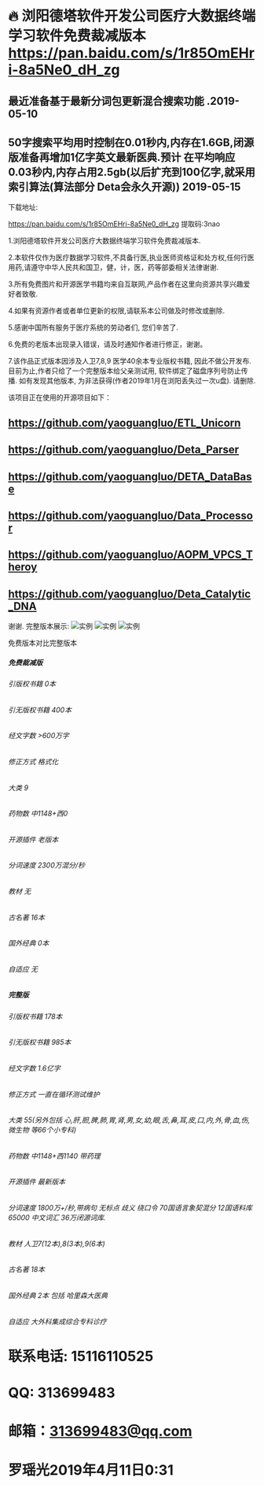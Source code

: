# 🔥 浏阳德塔软件开发公司医疗大数据终端学习软件免费裁减版本 https://pan.baidu.com/s/1r85OmEHri-8a5Ne0_dH_zg

##  最近准备基于最新分词包更新混合搜索功能 .2019-05-10
##  50字搜索平均用时控制在0.01秒内,内存在1.6GB,闭源版准备再增加1亿字英文最新医典.预计 在平均响应0.03秒内,内存占用2.5gb(以后扩充到100亿字,就采用 索引算法(算法部分 Deta会永久开源)) 2019-05-15

下载地址:

https://pan.baidu.com/s/1r85OmEHri-8a5Ne0_dH_zg 提取码:3nao

1.浏阳德塔软件开发公司医疗大数据终端学习软件免费裁减版本.

2.本软件仅作为医疗数据学习软件,不具备行医,执业医师资格证和处方权,任何行医用药,请遵守中华人民共和国卫，健，计，医，药等部委相关法律谢谢.

3.所有免费图片和开源医学书籍均来自互联网,产品作者在这里向资源共享兴趣爱好者致敬.

4.如果有资源作者或者单位更新的权限,请联系本公司做及时修改或删除.

5.感谢中国所有服务于医疗系统的劳动者们, 您们辛苦了.

6.免费的老版本出现录入错误，请及时通知作者进行修正，谢谢。

7.该作品正式版本因涉及人卫7,8,9 医学40余本专业版权书籍, 因此不做公开发布. 目前为止,作者只给了一个完整版本给父亲测试用, 软件绑定了磁盘序列号防止传播. 
如有发现其他版本, 为非法获得(作者2019年1月在浏阳丢失过一次u盘). 请删除. 

该项目正在使用的开源项目如下：
## https://github.com/yaoguangluo/ETL_Unicorn
## https://github.com/yaoguangluo/Deta_Parser
## https://github.com/yaoguangluo/DETA_DataBase
## https://github.com/yaoguangluo/Data_Processor
## https://github.com/yaoguangluo/AOPM_VPCS_Theroy
## https://github.com/yaoguangluo/Deta_Catalytic_DNA

谢谢.
完整版本展示:
![实例](https://github.com/yaoguangluo/Deta_Medicine/blob/master/DETA%20medcine%2020190411.jpg)
![实例](https://github.com/yaoguangluo/Deta_Medicine/blob/master/DETA%2020190404-ws%20medcine.jpg)
![实例](https://github.com/yaoguangluo/Deta_Medicine/blob/master/DETA%20medcine%2020190411-unicorn.jpg)

免费版本对比完整版本
##### 免费裁减版         
###### 引版权书籍            0本              
###### 引无版权书籍        400本         
###### 经文字数            >600万字        
###### 修正方式            格式化          
###### 大类                9                
###### 药物数              中1148+西0      
###### 开源插件            老版本            
###### 分词速度            2300万混分/秒    
###### 教材                无               
###### 古名著              16本                  
###### 国外经典            0本      
###### 自适应              无

##### 完整版
###### 引版权书籍          178本
###### 引无版权书籍        985本
###### 经文字数            1.6亿字
###### 修正方式            一直在循环测试维护
###### 大类                55(另外包括 心,肝,胆,脾,肺,胃,肾,男,女,幼,眼,舌,鼻,耳,皮,口,内,外,骨,血,伤,微生物 等66个小专科)
###### 药物数              中1148+西1140 带药理  
###### 开源插件            最新版本
###### 分词速度            1800万+/秒,带病句 无标点 歧义 绕口令 70国语言象契混分 12国语料库65000 中文词汇 36万闭源词库.
###### 教材                人卫7(12本),8(3本),9(6本)
###### 古名著              18本     
###### 国外经典            2本 包括 哈里森大医典 
###### 自适应              大外科集成综合专科诊疗

# 联系电话: 15116110525
# QQ: 313699483
# 邮箱：313699483@qq.com
# 罗瑶光2019年4月11日0:31
